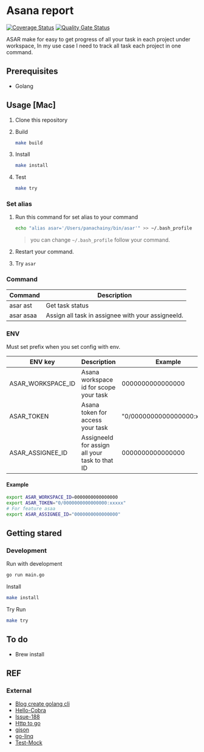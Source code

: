 # Asana report

[![Coverage Status](https://coveralls.io/repos/github/panachainy/asana-report/badge.svg?branch=main)](https://coveralls.io/github/panachainy/asana-report?branch=main) [![Quality Gate Status](https://sonarcloud.io/api/project_badges/measure?project=panachainy_asana-report&metric=alert_status)](https://sonarcloud.io/dashboard?id=panachainy_asana-report)

ASAR make for easy to get progress of all your task in each project under workspace, In my use case I need to track all task each project in one command.

## Prerequisites

- Golang

## Usage [Mac]

1. Clone this repository

2. Build

    ```sh
    make build
    ```

3. Install

    ```sh
    make install
    ```

4. Test

    ```sh
    make try
    ```

### Set alias

1. Run this command for set alias to your command

    ```sh
    echo "alias asar='/Users/panachainy/bin/asar'" >> ~/.bash_profile
    ```

    > you can change `~/.bash_profile` follow your command.

2. Restart your command.

3. Try `asar`

### Command

| Command   | Description                                       |
| --------- | ------------------------------------------------- |
| asar ast  | Get task status                                   |
| asar asaa | Assign all task in assignee with your assigneeId. |

### ENV

Must set prefix when you set config with env.

| ENV key           | Description                                    | Example                    | Remark                                                                                       |
| ----------------- | ---------------------------------------------- | -------------------------- | -------------------------------------------------------------------------------------------- |
| ASAR_WORKSPACE_ID | Asana workspace id for scope your task         | 0000000000000000           | [API check workspaceId from your account](https://app.asana.com/api/1.0/workspaces)          |
| ASAR_TOKEN        | Asana token for access your task               | "0/0000000000000000:xxxxx" | [Create your personal token](https://app.asana.com/0/developer-console)                      |
| ASAR_ASSIGNEE_ID  | AssigneeId for assign all your task to that ID | 0000000000000000           | You can get from ASAR_TOKEN in `"0/0000000000000000:xxxxx"` at `0000000000000000` is your id |

#### Example

```sh
export ASAR_WORKSPACE_ID=0000000000000000
export ASAR_TOKEN="0/0000000000000000:xxxxx"
# For feature asaa
export ASAR_ASSIGNEE_ID="0000000000000000"
```

## Getting stared

### Development

Run with development

```sh
go run main.go
```

Install

```sh
make install
```

Try Run

```sh
make try
```

## To do

- Brew install

## REF

### External

- [Blog create golang cli](https://sbstjn.com/blog/create-golang-cli-application-with-cobra-and-goxc/)
- [Hello-Cobra](https://github.com/KEINOS/Hello-Cobra)
- [Issue-188](https://github.com/spf13/viper/issues/188#issuecomment-399884438)
- [Http to go](https://mholt.github.io/curl-to-go/)
- [gjson](https://github.com/tidwall/gjson)
- [go-linq](https://github.com/ahmetb/go-linq)
- [Test-Mock](https://github.com/golang/mock)
